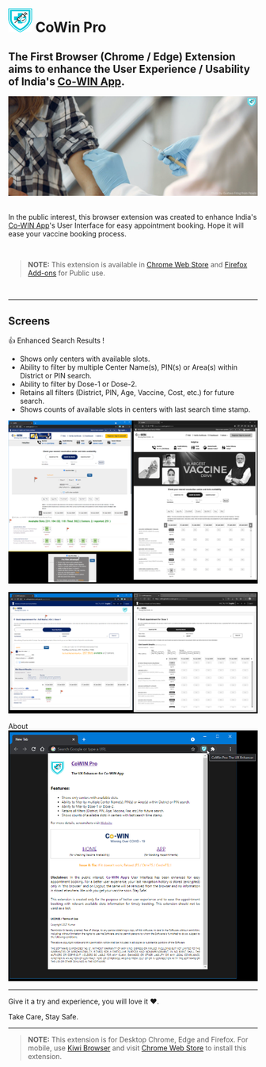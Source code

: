 # ![Logo](extension/icons/icon48.png "Logo") **CoWin Pro**

## The First Browser (Chrome / Edge) Extension aims to enhance the User Experience / Usability of India's [Co-WIN App](https://selfregistration.cowin.gov.in/).

![Vaccine Drive](assets/Promotion-Large.png "Vaccine Drive")

<br>In the public interest, this browser extension was created to enhance India's [Co-WIN App](https://selfregistration.cowin.gov.in/)'s User Interface for easy appointment booking. Hope it will ease your vaccine booking process.

<br>

>**NOTE:** This extension is available in [Chrome Web Store](https://chrome.google.com/webstore/detail/cowin-pro/leebmggfmncbgjnjlfbbekamkiimhlkl) and [Firefox Add-ons](https://addons.mozilla.org/en-US/firefox/addon/cowin-pro/) for Public use.

<br>

---

## Screens
👍 Enhanced Search Results !<br>

- Shows only centers with available slots.
- Ability to filter by multiple Center Name(s), PIN(s) or Area(s) within District or PIN search.
- Ability to filter by Dose-1 or Dose-2.
- Retains all filters (District, PIN, Age, Vaccine, Cost, etc.) for future search.
- Shows counts of available slots in centers with last search time stamp.

![Enhanced Search Results!](assets/02-PublicSearch.png "Enhanced Search Results!")

![Enhanced Search Results!](assets/03-SearchByDistrict-Result.png "Enhanced Search Results!")


About<br>
![About](assets/01-ExtensionPop.png "About")

---

Give it a try and experience, you will love it ♥.

Take Care, Stay Safe.

---

>**NOTE:** This extension is for Desktop Chrome, Edge and Firefox. For mobile, use [Kiwi Browser](https://kiwibrowser.com/) and visit [Chrome Web Store](https://chrome.google.com/webstore/detail/cowin-pro/leebmggfmncbgjnjlfbbekamkiimhlkl) to install this extension.
